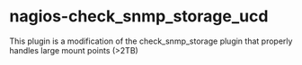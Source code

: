 # nagios-check_snmp_storage_ucd
This plugin is a modification of the check_snmp_storage plugin that properly handles large mount points (>2TB)
